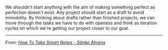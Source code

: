 We shouldn't start anything with the aim of making something perfect as perfection doesn't exist. Any project should start as a draft to avoid immobility. By thinking about drafts rather than finished projects, we can move through the tasks we have to do with openess and think as iteration cycles on which we're getting our project closer to our goal.

---
*From: [How To Take Smart Notes - Sönke Ahrens](How%20To%20Take%20Smart%20Notes%20-%20Sönke%20Ahrens.md)*